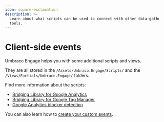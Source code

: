 ```yaml
---
icon: square-exclamation
description: >-
  Learn about what scripts can be used to connect with other data-gathering
  tools.
---
```


# Client-side events

Umbraco Engage helps you with some additional scripts and views.

They are all stored in the `/Assets/Umbraco.Engage/Scripts/` and the `/Views/Partials/Umbraco.Engage/` folders.

Find more information about the scripts:

* [Bridging Library for Google Analytics](bridging-library-for-google-analytics.md)
* [Bridging Library for Google Tag Manager](bridging-library-for-google-tag-manager.md)
* [Google Analytics blocker detection](google-analytics-blocker-detection.md)

You can also learn how to [create your custom events](create-your-own-events.md).
